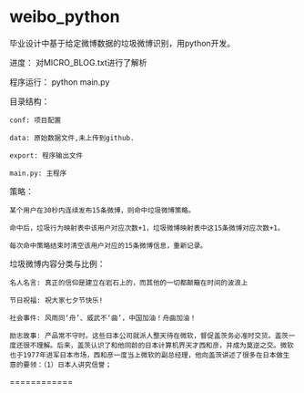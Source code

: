 <!--=============================================================================
#     FileName: README.md
#         Desc: 
#       Author: lizherui
#        Email: lzrak47m4a1@gmail.com
#     HomePage: https://github.com/lizherui
#      Version: 0.0.1
#   LastChange: 2013-04-07 13:53:50
#      History:
=============================================================================-->
weibo_python
============

毕业设计中基于给定微博数据的垃圾微博识别，用python开发。

进度：
    对MICRO_BLOG.txt进行了解析

程序运行：
    python main.py

目录结构：

    conf: 项目配置

    data: 原始数据文件,未上传到github.

    export: 程序输出文件

    main.py: 主程序

策略：

    某个用户在30秒内连续发布15条微博，则命中垃圾微博策略。

    命中后，垃圾行为映射表中该用户对应次数+1，垃圾微博映射表中这15条微博对应次数+1。

    每次命中策略结束时清空该用户对应的15条微博信息，重新记录。

垃圾微博内容分类与比例：
    
    名人名言: 真正的信仰是建立在岩石上的，而其他的一切都颠簸在时间的波浪上
    
    节日祝福: 祝大家七夕节快乐! 

    社会事件: 风雨同‘舟’、威武不‘曲’，中国加油！舟曲加油！

    励志故事: 产品常不守时。这些日本公司就派人整天待在微软，督促盖茨务必准时交货。盖茨一度还很不理解。后来，盖茨认识了和他同龄的日本计算机界天才西和彦，并成为莫逆之交。微软也于1977年进军日本市场，西和彦一度当上微软的副总经理，他向盖茨讲述了很多在日本做生意的要领：（1）日本人讲究信誉；
    
============
